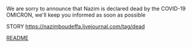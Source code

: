 We are sorry to announce that Nazim is declared dead by the COVID-19 OMICRON, we'll keep you informed as soon as possible

STORY https://nazimboudeffa.livejournal.com/tag/dead

[README](https://github.com/nazimboudeffa/nazimboudeffa/blob/main/README-dead.md)
